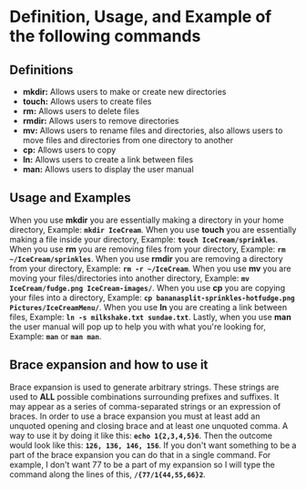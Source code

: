 # Definition, Usage, and Example of the following commands

## Definitions
- **mkdir:** Allows users to make or create new directories 
- **touch:** Allows users to create files 
- **rm:** Allows users to delete files
- **rmdir:** Allows users to remove directories 
- **mv:** Allows users to rename files and directories, also allows users to move files and directories from one directory to another
- **cp:** Allows users to copy 
- **ln:** Allows users to create a link between files
- **man:** Allows users to display the user manual  

## Usage and Examples
When you use **mkdir** you are essentially making a directory in your home directory, Example: **`mkdir IceCream`**.
When you use **touch** you are essentially making a file inside your directory, Example: **`touch IceCream/sprinkles`**.
When you use **rm** you are removing files from your directory, Example: **`rm ~/IceCream/sprinkles`**.
When you use **rmdir** you are removing a directory from your directory, Example: **`rm -r ~/IceCream`**.
When you use **mv** you are moving your files/directories into another directory, Example: **`mv IceCream/fudge.png IceCream-images/`**.
When you use **cp** you are copying your files into a directory, Example: **`cp bananasplit-sprinkles-hotfudge.png Pictures/IceCreamMenu/`**.
When you use **ln** you are creating a link between files, Example: **`ln -s milkshake.txt sundae.txt`**.
Lastly, when you use **man** the user manual will pop up to help you with what you're looking for, Example: **`man`** or **`man man`**.

## Brace expansion and how to use it
Brace expansion is used to generate arbitrary strings. These strings are used to **ALL** possible combinations surrounding prefixes and suffixes. It may appear as a series of comma-separated strings or an expression of braces. In order to use a brace expansion you must at least add an unquoted opening and closing brace and at least one unquoted comma. A way to use it by doing it like this: **`echo 1{2,3,4,5}6`**. Then the outcome would look like this: **`126, 136, 146, 156`**. If you don't want something to be a part of the brace expansion you can do that in a single command. For example, I don't want 77 to be a part of my expansion so I will type the command along the lines of this, **`/{77/1{44,55,66}2`**.

